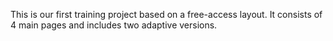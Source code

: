 This is our first training project based on a free-access layout. It consists of 4 main pages and includes two adaptive versions.
